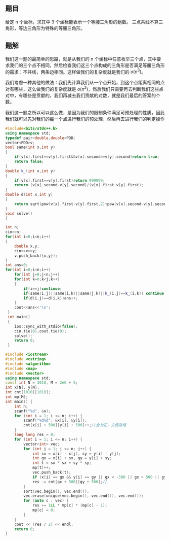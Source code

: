 
## 题目 
给定 n 个坐标，求其中 3 个坐标能表示一个等腰三角形的组数。 三点共线不算三角形，等边三角形为特殊的等腰三角形。

## 题解
我们这一题的最简单的思路，就是从我们的 n 个坐标中任意枚举三个点，其中要求我们的三个点不相同，然后检查我们这三个点构成的三角形是否满足等腰三角形的需求：不共线，两条边相同。这样做我们的复杂度就是我们的 $o(n^3)$。

我们考虑一种其他的做法：我们先计算我们从一个点开始，到这个点距离相同的点对有哪些，这么做我们的复杂度就是 $o(n^2)$，然后我们只需要再去判断我们这些点对中，有哪些是贡献的，我们再减去我们贡献的对数，就是我们最后的答案的个数。

我们这一题之所以可以这么做，是因为我们的限制条件满足可预处理的性质，因此我们就可以先对我们的每一个点进行我们的预处理，然后再去进行我们的判定操作

```cpp
#include<bits/stdc++.h>
using namespace std;
typedef pair<double,double>PDD;
vector<PDD>v;
bool same(int x,int y)
{
	if(v[x].first==v[y].first&&v[x].second==v[y].second)return true;
	return false;
}
double k_(int x,int y)
{
	if(v[x].first==v[y].first)return 999999;
	return (v[x].second-v[y].second)/(v[x].first-v[y].first);
}
double d(int x,int y)
{
	return sqrt(pow(v[x].first-v[y].first,2)+pow(v[x].second-v[y].second,2));
}
void solve()
{

int n;
cin>>n;
for(int i=0;i<n;i++)
{
	double x,y;
	cin>>x>>y;
	v.push_back({x,y});
}
int ans=0;
for(int i=0;i<n;i++)
	for(int j=0;j<n;j++)
	for(int k=0;k<j;k++)
	{
		if(i==j)continue;
		if(same(i,j)||same(i,k)||same(j,k)||k_(i,j)==k_(i,k)) continue;
		if(d(i,j)==d(i,k))ans++;
	}
	cout<<ans<<'\n'; 
 } 
 int main()
 {
 	ios::sync_with_stdio(false);
 	cin.tie(0),cout.tie(0);
 	solve();
 	return 0;
 }
```


```cpp
#include <iostream>
#include <cstring>
#include <algorithm>
#include <map>
#include <vector>
using namespace std;
const int N = 3010, M = 2e6 + 5;
int x[N], y[N];
int cnt[1010][1010];
int mp[M];
int main() {
    int n;
    scanf("%d", &n);
    for (int i = 1; i <= n; i++) {
        scanf("%d%d", &x[i], &y[i]);
        cnt[x[i] + 500][y[i] + 500]++;//全为正，方便存储
    }
    long long res = 0;
    for (int i = 1; i <= n; i++) {
        vector<int> vec;
        for (int j = 1; j <= n; j++) {
            int sx = x[i] - x[j], sy = y[i] - y[j];
            int gx = x[i] + sx, gy = y[i] + sy;
            int t = sx * sx + sy * sy;
            mp[t]++;
            vec.push_back(t);
            if (x[i] == gx && y[i] == gy || gx < -500 || gx > 500 || gy < -500 || gy > 500) continue;
            res -= cnt[gx + 500][gy + 500];//
        }
        sort(vec.begin(), vec.end());
        vec.erase(unique(vec.begin(), vec.end()), vec.end());
        for (auto c : vec) {
            res += 1LL * mp[c] * (mp[c] - 1);
            mp[c] = 0;
        }
    }
    cout << (res / 2) << endl;
    return 0;
}
```